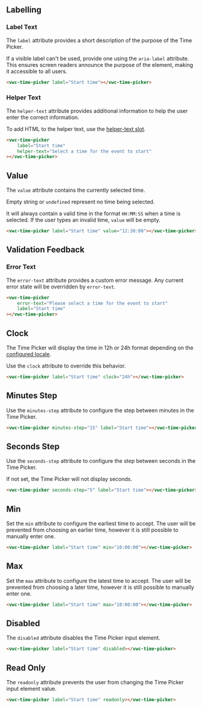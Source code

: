 ## Labelling

### Label Text

The `label` attribute provides a short description of the purpose of the Time Picker.

<vwc-note connotation="information" icon="accessibility-line" headline="Accessibility Tip">

If a visible label can't be used, provide one using the <nobr><code>aria-label</code></nobr> attribute. This ensures screen readers announce the purpose of the element, making it accessible to all users.
	 
</vwc-note>

```html preview 360px
<vwc-time-picker label="Start time"></vwc-time-picker>
```

### Helper Text

The `helper-text` attribute provides additional information to help the user enter the correct information.

To add HTML to the helper text, use the [helper-text slot](/components/time-picker/code/#helper-text-slot).

```html preview 360px
<vwc-time-picker
	label="Start time"
	helper-text="Select a time for the event to start"
></vwc-time-picker>
```

## Value

The `value` attribute contains the currently selected time.

Empty string or `undefined` represent no time being selected.

It will always contain a valid time in the format `HH:MM:SS` when a time is selected. If the user types an invalid time, `value` will be empty.

```html preview 360px
<vwc-time-picker label="Start time" value="12:30:00"></vwc-time-picker>
```

## Validation Feedback

### Error Text

The `error-text` attribute provides a custom error message. Any current error state will be overridden by `error-text`.

```html preview 360px
<vwc-time-picker
	error-text="Please select a time for the event to start"
	label="Start time"
></vwc-time-picker>
```

## Clock

The Time Picker will display the time in 12h or 24h format depending on the [configured locale](/components/time-picker/code/#locales).

Use the `clock` attribute to override this behavior.

```html preview 360px
<vwc-time-picker label="Start time" clock="24h"></vwc-time-picker>
```

## Minutes Step

Use the `minutes-step` attribute to configure the step between minutes in the Time Picker.

```html preview 360px
<vwc-time-picker minutes-step="15" label="Start time"></vwc-time-picker>
```

## Seconds Step

Use the `seconds-step` attribute to configure the step between seconds in the Time Picker.

<vwc-note icon="info-line" connotation="information">

If not set, the Time Picker will not display seconds.

</vwc-note>

```html preview 360px
<vwc-time-picker seconds-step="5" label="Start time"></vwc-time-picker>
```

## Min

Set the `min` attribute to configure the earliest time to accept. The user will be prevented from choosing an earlier time, however it is still possible to manually enter one.

```html preview 360px
<vwc-time-picker label="Start time" min="10:00:00"></vwc-time-picker>
```

## Max

Set the `max` attribute to configure the latest time to accept. The user will be prevented from choosing a later time, however it is still possible to manually enter one.

```html preview 360px
<vwc-time-picker label="Start time" max="10:00:00"></vwc-time-picker>
```

## Disabled

The `disabled` attribute disables the Time Picker input element.

```html preview
<vwc-time-picker label="Start time" disabled></vwc-time-picker>
```

## Read Only

The `readonly` attribute prevents the user from changing the Time Picker input element value.

```html preview
<vwc-time-picker label="Start time" readonly></vwc-time-picker>
```
